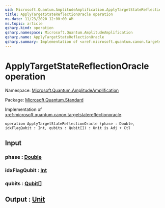 ```yaml
---
uid: Microsoft.Quantum.AmplitudeAmplification.ApplyTargetStateReflectionOracle
title: ApplyTargetStateReflectionOracle operation
ms.date: 11/23/2020 12:00:00 AM
ms.topic: article
qsharp.kind: operation
qsharp.namespace: Microsoft.Quantum.AmplitudeAmplification
qsharp.name: ApplyTargetStateReflectionOracle
qsharp.summary: Implementation of <xref:microsoft.quantum.canon.targetstatereflectionoracle>.
---
```


# ApplyTargetStateReflectionOracle operation

Namespace: [Microsoft.Quantum.AmplitudeAmplification](xref:Microsoft.Quantum.AmplitudeAmplification)

Package: [Microsoft.Quantum.Standard](https://nuget.org/packages/Microsoft.Quantum.Standard)


Implementation of <xref:microsoft.quantum.canon.targetstatereflectionoracle>.

```qsharp
operation ApplyTargetStateReflectionOracle (phase : Double, idxFlagQubit : Int, qubits : Qubit[]) : Unit is Adj + Ctl
```


## Input

### phase : [Double](xref:microsoft.quantum.lang-ref.double)




### idxFlagQubit : [Int](xref:microsoft.quantum.lang-ref.int)




### qubits : [Qubit](xref:microsoft.quantum.lang-ref.qubit)[]





## Output : [Unit](xref:microsoft.quantum.lang-ref.unit)

